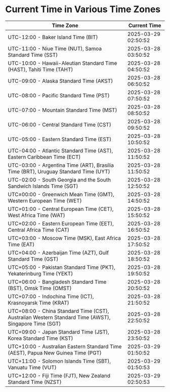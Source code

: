 # Current Time in Various Time Zones

| Time Zone | Current Time |
|-----------|--------------|
| UTC-12:00 - Baker Island Time (BIT) | 2025-03-29 02:50:52 |
| UTC-11:00 - Niue Time (NUT), Samoa Standard Time (SST) | 2025-03-28 03:50:52 |
| UTC-10:00 - Hawaii-Aleutian Standard Time (HAST), Tahiti Time (TAHT) | 2025-03-28 04:50:52 |
| UTC-09:00 - Alaska Standard Time (AKST) | 2025-03-28 06:50:52 |
| UTC-08:00 - Pacific Standard Time (PST) | 2025-03-28 07:50:52 |
| UTC-07:00 - Mountain Standard Time (MST) | 2025-03-28 08:50:52 |
| UTC-06:00 - Central Standard Time (CST) | 2025-03-28 09:50:52 |
| UTC-05:00 - Eastern Standard Time (EST) | 2025-03-28 10:50:52 |
| UTC-04:00 - Atlantic Standard Time (AST), Eastern Caribbean Time (ECT) | 2025-03-28 11:50:52 |
| UTC-03:00 - Argentina Time (ART), Brasília Time (BRT), Uruguay Standard Time (UYT) | 2025-03-28 11:50:52 |
| UTC-02:00 - South Georgia and the South Sandwich Islands Time (SGT) | 2025-03-28 12:50:52 |
| UTC±00:00 - Greenwich Mean Time (GMT), Western European Time (WET) | 2025-03-28 14:50:52 |
| UTC+01:00 - Central European Time (CET), West Africa Time (WAT) | 2025-03-28 15:50:52 |
| UTC+02:00 - Eastern European Time (EET), Central Africa Time (CAT) | 2025-03-28 16:50:52 |
| UTC+03:00 - Moscow Time (MSK), East Africa Time (EAT) | 2025-03-28 17:50:52 |
| UTC+04:00 - Azerbaijan Time (AZT), Gulf Standard Time (GST) | 2025-03-28 18:50:52 |
| UTC+05:00 - Pakistan Standard Time (PKT), Yekaterinburg Time (YEKT) | 2025-03-28 19:50:52 |
| UTC+06:00 - Bangladesh Standard Time (BST), Omsk Time (OMST) | 2025-03-28 20:50:52 |
| UTC+07:00 - Indochina Time (ICT), Krasnoyarsk Time (KRAT) | 2025-03-28 21:50:52 |
| UTC+08:00 - China Standard Time (CST), Australian Western Standard Time (AWST), Singapore Time (SGT) | 2025-03-28 22:50:52 |
| UTC+09:00 - Japan Standard Time (JST), Korea Standard Time (KST) | 2025-03-28 23:50:52 |
| UTC+10:00 - Australian Eastern Standard Time (AEST), Papua New Guinea Time (PGT) | 2025-03-29 01:50:52 |
| UTC+11:00 - Solomon Islands Time (SBT), Vanuatu Time (VUT) | 2025-03-29 01:50:53 |
| UTC+12:00 - Fiji Time (FJT), New Zealand Standard Time (NZST) | 2025-03-29 02:50:53 |
